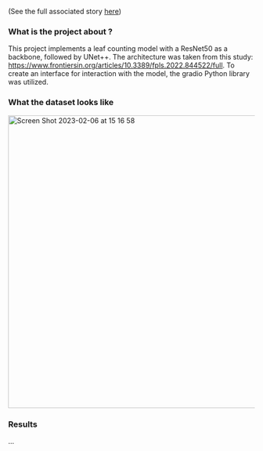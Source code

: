 (See the full associated story [here](https://medium.com/@i.freik.work/leaf-counting-with-deep-learning-762320a0da55))

### What is the project about ?

This project implements a leaf counting model with a ResNet50 as a backbone, followed by UNet++. 
The architecture was taken from this study: 
https://www.frontiersin.org/articles/10.3389/fpls.2022.844522/full. 
To create an interface for interaction with the model, the gradio Python library was utilized.

### What the dataset looks like

<img width="597" alt="Screen Shot 2023-02-06 at 15 16 58" src="https://user-images.githubusercontent.com/87539984/217368622-d9155f79-2223-4065-874f-1519bd130b1d.png">


### Results

...
